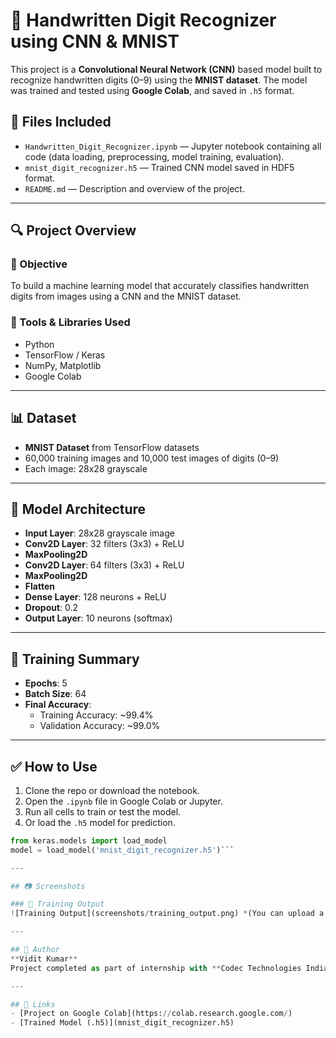 # 🧠 Handwritten Digit Recognizer using CNN & MNIST

This project is a **Convolutional Neural Network (CNN)** based model built to recognize handwritten digits (0–9) using the **MNIST dataset**. The model was trained and tested using **Google Colab**, and saved in `.h5` format.

## 📁 Files Included
- `Handwritten_Digit_Recognizer.ipynb` — Jupyter notebook containing all code (data loading, preprocessing, model training, evaluation).
- `mnist_digit_recognizer.h5` — Trained CNN model saved in HDF5 format.
- `README.md` — Description and overview of the project.

---

## 🔍 Project Overview

### 📌 Objective
To build a machine learning model that accurately classifies handwritten digits from images using a CNN and the MNIST dataset.

### 🧰 Tools & Libraries Used
- Python
- TensorFlow / Keras
- NumPy, Matplotlib
- Google Colab

---

## 📊 Dataset
- **MNIST Dataset** from TensorFlow datasets
- 60,000 training images and 10,000 test images of digits (0–9)
- Each image: 28x28 grayscale

---

## 🧠 Model Architecture
- **Input Layer**: 28x28 grayscale image
- **Conv2D Layer**: 32 filters (3x3) + ReLU
- **MaxPooling2D**
- **Conv2D Layer**: 64 filters (3x3) + ReLU
- **MaxPooling2D**
- **Flatten**
- **Dense Layer**: 128 neurons + ReLU
- **Dropout**: 0.2
- **Output Layer**: 10 neurons (softmax)

---

## 🏁 Training Summary
- **Epochs**: 5  
- **Batch Size**: 64  
- **Final Accuracy**:  
  - Training Accuracy: ~99.4%  
  - Validation Accuracy: ~99.0%  

---

## ✅ How to Use
1. Clone the repo or download the notebook.
2. Open the `.ipynb` file in Google Colab or Jupyter.
3. Run all cells to train or test the model.
4. Or load the `.h5` model for prediction.

```python
from keras.models import load_model
model = load_model('mnist_digit_recognizer.h5')```

---

## 📷 Screenshots

### 🧪 Training Output
![Training Output](screenshots/training_output.png) *(You can upload a screenshot image and replace this link.)*

---

## 📌 Author
**Vidit Kumar**  
Project completed as part of internship with **Codec Technologies India**.

---

## 🔗 Links
- [Project on Google Colab](https://colab.research.google.com/)
- [Trained Model (.h5)](mnist_digit_recognizer.h5)
